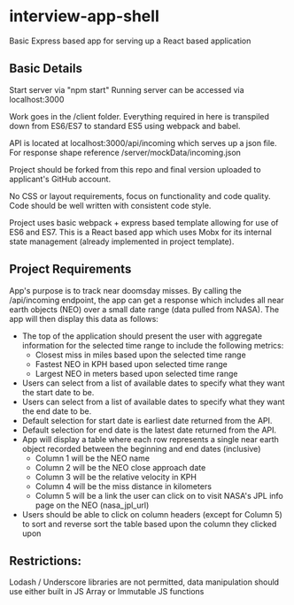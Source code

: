 # interview-app-shell
Basic Express based app for serving up a React based application

## Basic Details
Start server via "npm start"
Running server can be accessed via localhost:3000

Work goes in the /client folder. Everything required in here is transpiled down from ES6/ES7 to standard ES5 using webpack and babel.

API is located at localhost:3000/api/incoming which serves up a json file. For response shape reference /server/mockData/incoming.json

Project should be forked from this repo and final version uploaded to applicant's GitHub account.

No CSS or layout requirements, focus on functionality and code quality. Code should be well written with consistent code style.

Project uses basic webpack + express based template allowing for use of ES6 and ES7. This is a React based app which uses Mobx for its internal state management (already implemented in project template).

## Project Requirements
App's purpose is to track near doomsday misses. By calling the /api/incoming endpoint, the app can get a response which includes all near earth objects (NEO) over a small date range (data pulled from NASA). The app will then display this data as follows:
- The top of the application should present the user with aggregate information for the selected time range to include the following metrics:
  - Closest miss in miles based upon the selected time range
  - Fastest NEO in KPH based upon selected time range
  - Largest NEO in meters based upon selected time range
- Users can select from a list of available dates to specify what they want the start date to be.
- Users can select from a list of available dates to specify what they want the end date to be.
- Default selection for start date is earliest date returned from the API.
- Default selection for end date is the latest date returned from the API.
- App will display a table where each row represents a single near earth object recorded between the beginning and end dates (inclusive)
  - Column 1 will be the NEO name
  - Column 2 will be the NEO close approach date
  - Column 3 will be the relative velocity in KPH
  - Column 4 will be the miss distance in kilometers
  - Column 5 will be a link the user can click on to visit NASA's JPL info page on the NEO (nasa_jpl_url)
- Users should be able to click on column headers (except for Column 5) to sort and reverse sort the table based upon the column they clicked upon

## Restrictions:
Lodash / Underscore libraries are not permitted, data manipulation should use either built in JS Array or Immutable JS functions
